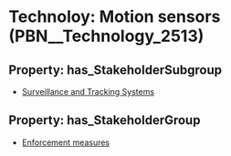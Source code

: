 # Technoloy: __Motion sensors__ (PBN__Technology_2513)

## Property: has_StakeholderSubgroup

* [Surveillance and Tracking Systems](PBN__TechSubgroup_21)

## Property: has_StakeholderGroup

* [Enforcement measures](PBN__TechGroup_7)

